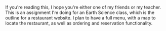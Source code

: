 If you're reading this, I hope you're either one of my friends or my teacher.
This is an assignment I'm doing for an Earth Science class, which is the outline for a restaurant website.
I plan to have a full menu, with a map to locate the restaurant, as well as ordering and reservation functionality.
